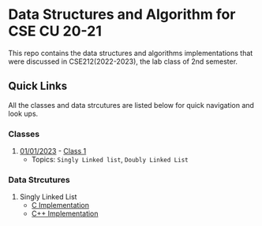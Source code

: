 # Data Structures and Algorithm for CSE CU 20-21

This repo contains the data structures and algorithms implementations that were discussed in CSE212(2022-2023), the lab class of 
2nd semester.

## Quick Links
All the classes and data strcutures are listed below for quick navigation and look ups.

### Classes
1. [01/01/2023](class1) - [Class 1](class1) 
    * Topics: `Singly Linked list`, `Doubly Linked List`


### Data Strcutures

1. Singly Linked List
    * [C Implementation](class1/c)
    * [C++ Implementation](class1/c++)

